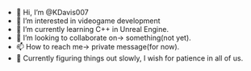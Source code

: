 - 👋 Hi, I’m @KDavis007
- 👀 I’m interested in videogame development
- 🌱 I’m currently learning C++ in Unreal Engine.
- 💞️ I’m looking to collaborate on-> something(not yet).
- 📫 How to reach me-> private message(for now).
- 🎉 Currently figuring things out slowly, I wish for patience in all of us.

<!---
KDavis007/KDavis007 is a ✨ special ✨ repository because its `README.md` (this file) appears on your GitHub profile.
You can click the Preview link to take a look at your changes.
--->
